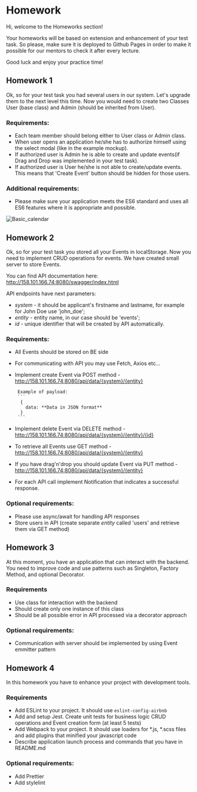 # Homework
Hi, welcome to the Homeworks section!

Your homeworks will be based on extension and enhancement of your test task. So please, make sure it is deployed to Github Pages in order to make it possible for our mentors to check it after every lecture.

Good luck and enjoy your practice time!
## Homework 1
Ok, so for your test task you had several users in our system. Let's upgrade them to the next level this time. Now you would need to create two Classes User (base class) and Admin (should be inherited from User). 

### Requirements:
 - Each team member should belong either to User class or Admin class.
 - When user opens an application he/she has to authorize himself using the select modal (like in the example mockup).
 - If authorized user is Admin he is able to create and update events(if Drag and Drop was implemented in your test task).
 - If authorized user is User he/she is not able to create/update events. This means that 'Create Event' button should be hidden for those users.

### Additional requirements:
- Please make sure your application meets the ES6 standard and uses all ES6 features where it is appropriate and possible.
 
 ![Basic_calendar](../assets/images/homeworks/hw-1-1.jpg)
 
## Homework 2
Ok, so for your test task you stored all your Events in localStorage. Now you need to implement CRUD operations for events. We have created small server to store Events.

You can find API documentation here: http://158.101.166.74:8080/swagger/index.html

API endpoints have next parameters:
 - *system* - it should be applicant's firstname and lastname, for example for John Doe use 'john_doe';
 - *entity* - entity name, in our case should be 'events';
 - *id* - unique identifier that will be created by API automatically.

### Requirements:
 - All Events should be stored on BE side
 - For communicating with API you may use Fetch, Axios etc...
 - Implement create Event via POST method - http://158.101.166.74:8080/api/data/{system}/{entity}

        Example of payload:
        ```
         {
           data: **Data in JSON format**
         }
        ```
 - Implement delete Event via DELETE method - http://158.101.166.74:8080/api/data/{system}/{entity}/{id}
 - To retrieve all Events use GET method - http://158.101.166.74:8080/api/data/{system}/{entity}
 - If you have drag'n'drop you should update Event via PUT method - http://158.101.166.74:8080/api/data/{system}/{entity}
 - For each API call implement Notification that indicates a successful response.

### Optional requirements:
 - Please use async/await for handling API responses
 - Store users in API (create separate *entity* called 'users' and retrieve them via GET method)

## Homework 3
At this moment, you have an application that can interact with the backend. You need to improve code and use patterns such as Singleton, Factory Method, and optional Decorator.

### Requirements
- Use class for interaction with the backend
- Should create only one instance  of this class
- Should be all possible error in API processed via a decorator approach

### Optional requirements:
- Communication with server should be implemented by using Event emmitter pattern

## Homework 4
In this homework you have to enhance your project with development tools. 

### Requirements

- Add ESLint to your project. It should use `eslint-config-airbnb`
- Add and setup Jest. Create unit tests for business logic CRUD operations and Event creation form (at least 5 tests)
- Add Webpack to your project. It should use loaders for *.js, *.scss files and add plugins that minified your javascript code
- Describe application launch process and commands that you have in README.md

### Optional requirements:
- Add Prettier
- Add stylelint
